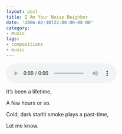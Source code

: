 ```yaml
---
layout: post
title: I Am Your Noisy Neighbor
date: '2006-02-10T22:00:00-08:00'
category:
- music
tags:
- compositions
- music
---
```

<audio controls>
  <source src="/assets/music/im_your_noisy_neighbor.mp3">
</audio><!--more-->

It’s been a lifetime,

A few hours or so.

Cold, dark starlit smoke plays a past-time,

Let me know.
